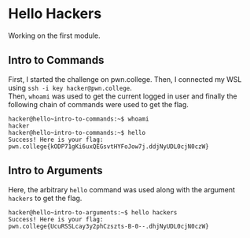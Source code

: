 # Hello Hackers
Working on the first module.
## Intro to Commands
First, I started the challenge on pwn.college. Then, I connected my WSL using ```ssh -i key hacker@pwn.college```.<br/>
Then, ```whoami``` was used to get the current logged in user and finally the following chain of commands were used to get the flag.
```
hacker@hello~intro-to-commands:~$ whoami
hacker
hacker@hello~intro-to-commands:~$ hello
Success! Here is your flag:
pwn.college{kODP71gKi6uxQEGsvtHYFoJow7j.ddjNyUDL0cjN0czW}
```
## Intro  to Arguments
Here, the arbitrary ```hello``` command was used along with the argument ```hackers``` to get the flag.
```
hacker@hello~intro-to-arguments:~$ hello hackers
Success! Here is your flag:
pwn.college{UcuRSSLcay3y2phCzszts-B-0--.dhjNyUDL0cjN0czW}
```

